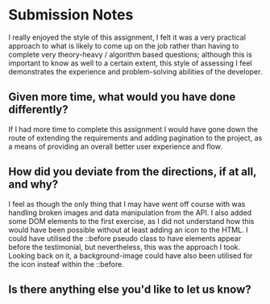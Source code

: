 # Submission Notes

I really enjoyed the style of this assignment, I felt it was a very practical approach to
what is likely to come up on the job rather than having to complete very theory-heavy / algorithm
based questions; although this is important to know as well to a certain extent, this style of
assessing I feel demonstrates the experience and problem-solving abilities of the developer.

## Given more time, what would you have done differently?

If I had more time to complete this assignment I would have gone down the route of extending
the requirements and adding pagination to the project, as a means of providing an
overall better user experience and flow.

## How did you deviate from the directions, if at all, and why?

I feel as though the only thing that I may have went off course with was handling broken images and data manipulation from the API. I also added some DOM elements to the first exercise, as I did not understand how this would have been possible without at least adding an icon to the HTML. I could have utilised the ::before pseudo class to have elements appear before the testimonial, but nevertheless, this was the approach I took. Looking back on it, a background-image could have also been utilised for the icon insteaf within the ::before.

## Is there anything else you'd like to let us know?
